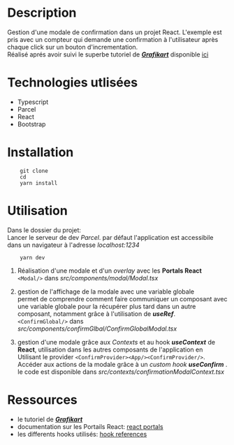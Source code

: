 # Description
Gestion d'une modale de confirmation dans un projet React. L'exemple est pris avec un compteur qui demande une confirmation à l'utilisateur après chaque click sur un bouton d'incrementation.  
Réalisé aprés avoir suivi le superbe tutoriel de  [***Grafikart***](https://grafikart.fr/) disponible [ici](https://grafikart.fr/tutoriels/react-confirm-dialog-2101)

# Technologies utlisées
- Typescript
- Parcel
- React 
- Bootstrap

# Installation
```shell
    git clone 
    cd 
    yarn install
```
# Utilisation
Dans le dossier du projet:  
Lancer le serveur de dev *Parcel*.  par défaut l'application est accessibile dans un navigateur à l'adresse *localhost:1234*
```shell
    yarn dev
```

1. Réalisation d'une modale et d'un *overlay* avec les **Portals React**  
`<Modal/>` dans *src/components/modal/Modal.tsx*

2. gestion de l'affichage de la modale avec une variable globale  
 permet de comprendre  comment faire communiquer un composant avec une variable globale pour la récupérer plus tard dans un autre composant, notamment grâce à l'utilisation  de ***useRef***.  
`<ConfirmGlobal/>` dans *src/components/confirmGlbal/ConfirmGlobalModal.tsx*

3. gestion d'une modale grâce aux *Contexts* et au hook ***useContext*** de **React**, utilisation dans les autres composants de l'application en Utilisant le provider `<ConfirmProvider><App/><ConfirmProvider/>`.  
Accéder aux actions de la modale grâce à un *custom hook* ***useConfirm*** . le code est disponible dans  *src/contexts/confirmationModalContext.tsx*

# Ressources
- le tutoriel de [***Grafikart***](https://grafikart.fr/tutoriels/react-confirm-dialog-2101)
- documentation sur les Portails React: [react portals](https://fr.reactjs.org/docs/portals.html)
- les differents hooks utilisés: [hook references](https://fr.reactjs.org/docs/hooks-reference.html)